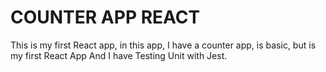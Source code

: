 # COUNTER APP REACT
This is my first React app, in this app, I have a counter app, is basic, but is my first React App
And I have Testing Unit with Jest.
